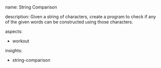 name: String Comparison

description: Given a string of characters, create a program to check if any of the given words can be constructed using those characters.

aspects:
  - workout

insights:
  - string-comparison